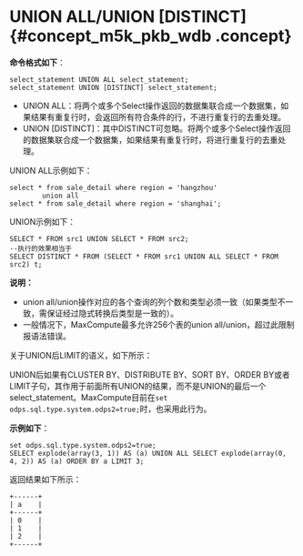 # UNION ALL/UNION \[DISTINCT\] {#concept_m5k_pkb_wdb .concept}

**命令格式如下**：

```
select_statement UNION ALL select_statement;
select_statement UNION [DISTINCT] select_statement;
```

-   UNION ALL：将两个或多个Select操作返回的数据集联合成一个数据集，如果结果有重复行时，会返回所有符合条件的行，不进行重复行的去重处理。
-   UNION \[DISTINCT\]：其中DISTINCT可忽略。将两个或多个Select操作返回的数据集联合成一个数据集，如果结果有重复行时，将进行重复行的去重处理。

UNION ALL示例如下：

```
select * from sale_detail where region = 'hangzhou'
        union all
select * from sale_detail where region = 'shanghai';
```

UNION示例如下：

```
SELECT * FROM src1 UNION SELECT * FROM src2; 
--执行的效果相当于 
SELECT DISTINCT * FROM (SELECT * FROM src1 UNION ALL SELECT * FROM src2) t;
```

**说明：** 

-   union all/union操作对应的各个查询的列个数和类型必须一致（如果类型不一致，需保证经过隐式转换后类型是一致的）。
-   一般情况下，MaxCompute最多允许256个表的union all/union，超过此限制报语法错误。

关于UNION后LIMIT的语义，如下所示：

UNION后如果有CLUSTER BY、DISTRIBUTE BY、SORT BY、ORDER BY或者LIMIT子句，其作用于前面所有UNION的结果，而不是UNION的最后一个select\_statement。MaxCompute目前在`set odps.sql.type.system.odps2=true;`时，也采用此行为。

**示例如下**：

```
set odps.sql.type.system.odps2=true;
SELECT explode(array(3, 1)) AS (a) UNION ALL SELECT explode(array(0, 4, 2)) AS (a) ORDER BY a LIMIT 3;
```

返回结果如下所示：

```
+------+
| a    |
+------+
| 0    |
| 1    |
| 2    |
+------+
```

